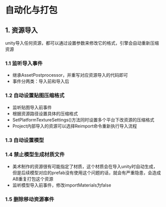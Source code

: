 # 自动化与打包
## 1. 资源导入
unity导入任何资源，都可以通过设置参数来修改它的格式，引擎会自动重新压缩资源

### 1.1 监听导入事件  
- 继承AssetPostprocessor，并重写对应资源导入的代码即可  
- 事件分两类：导入前和导入后

### 1.2 自动设置贴图压缩格式  
- 监听贴图导入前事件 
- 根据资源路径设置具体的压缩格式
- SetPlatformTextureSettings()方法同时设置多个平台下改资源的压缩格式  
- Project内部导入的资源可以选择Reimport命令重新执行导入流程  

### 1.3 自动设置模型  


### 1.4 禁止模型生成材质文件  
- 美术制作的资源很有可能指定了材质，这个材质会在导入unity时自动生成，但是后续模型对应的prefab没有使用这个问题的话，就会有严重隐患，会造成AB重复打包这个资源
- 监听模型导入前事件，修改importMaterials为false

### 1.5 删除移动资源事件  



